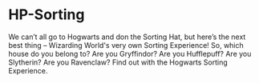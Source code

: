 # HP-Sorting
We can’t all go to Hogwarts and don the Sorting Hat, but here’s the next best thing – Wizarding World's very own Sorting Experience! So, which house do you belong to?  Are you Gryffindor? Are you Hufflepuff? Are you Slytherin? Are you Ravenclaw?  Find out with the Hogwarts Sorting Experience.
